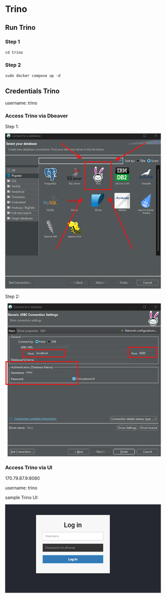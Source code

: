 # Trino

## Run Trino
### Step 1
```
cd trino
```
### Step 2
```
sudo docker compose up -d
```

## Credentials Trino
username: trino


### Access Trino via Dbeaver
Step 1: 

![image](./assets/trino-connect-dbeaver-1.png)

Step 2:

![image](./assets/trino-connect-dbeaver-2.png)

### Access Trino via UI
170.79.87.9:8080

username: trino 

sample Trino UI:

![image](./assets/trino-ui.png)
